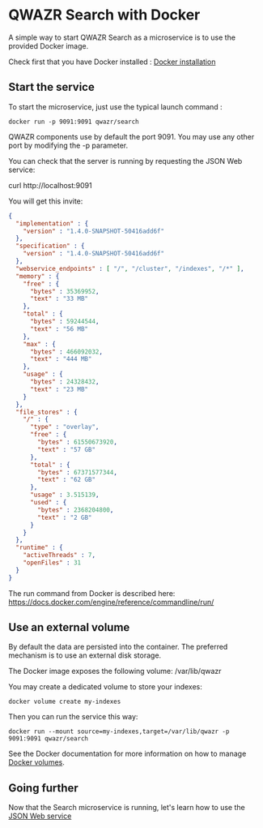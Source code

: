 QWAZR Search with Docker
========================
A simple way to start QWAZR Search as a microservice is to use the provided Docker image.

Check first that you have Docker installed :
[Docker installation](https://docs.docker.com/engine/installation/)

Start the service
-----------------

To start the microservice, just use the typical launch command : 

    docker run -p 9091:9091 qwazr/search

QWAZR components use by default the port 9091. You may use any other port by modifying the -p parameter.

You can check that the server is running by requesting the JSON Web service:

   curl http://localhost:9091

You will get this invite:

```json
{
  "implementation" : {
    "version" : "1.4.0-SNAPSHOT-50416add6f"
  },
  "specification" : {
    "version" : "1.4.0-SNAPSHOT-50416add6f"
  },
  "webservice_endpoints" : [ "/", "/cluster", "/indexes", "/*" ],
  "memory" : {
    "free" : {
      "bytes" : 35369952,
      "text" : "33 MB"
    },
    "total" : {
      "bytes" : 59244544,
      "text" : "56 MB"
    },
    "max" : {
      "bytes" : 466092032,
      "text" : "444 MB"
    },
    "usage" : {
      "bytes" : 24328432,
      "text" : "23 MB"
    }
  },
  "file_stores" : {
    "/" : {
      "type" : "overlay",
      "free" : {
        "bytes" : 61550673920,
        "text" : "57 GB"
      },
      "total" : {
        "bytes" : 67371577344,
        "text" : "62 GB"
      },
      "usage" : 3.515139,
      "used" : {
        "bytes" : 2368204800,
        "text" : "2 GB"
      }
    }
  },
  "runtime" : {
    "activeThreads" : 7,
    "openFiles" : 31
  }
}
```

The run command from Docker is described here:
https://docs.docker.com/engine/reference/commandline/run/

Use an external volume
----------------------
By default the data are persisted into the container.
The preferred mechanism is to use an external disk storage.

The Docker image exposes the following volume: /var/lib/qwazr

You may create a dedicated volume to store your indexes:

    docker volume create my-indexes
    
Then you can run the service this way:   

    docker run --mount source=my-indexes,target=/var/lib/qwazr -p 9091:9091 qwazr/search

See the Docker documentation for more information on how to manage
[Docker volumes](https://docs.docker.com/engine/admin/volumes/volumes/).

Going further
-------------
Now that the Search microservice is running,
let's learn how to use the [JSON Web service](webservice.md)